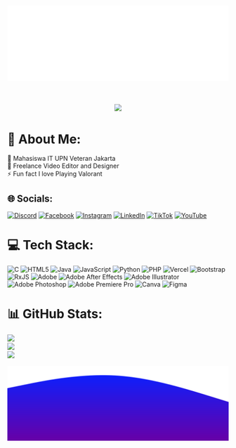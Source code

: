 <img src="https://github.com/jefthah/jefthah/blob/main/wave%20(1).svg" alt="Hero image">
<h1 align="center">
    <img src="https://readme-typing-svg.herokuapp.com/?font=Righteous&size=35&center=true&vCenter=true&width=500&height=70&duration=4000&lines=Hello!+👋;+I'm+Jefta+Supraja!;" />
</h1>

# 💫 About Me:
🔭 Mahasiswa IT UPN Veteran Jakarta<br>👯 Freelance Video Editor and Designer<br>⚡ Fun fact I love Playing Valorant


## 🌐 Socials:
[![Discord](https://img.shields.io/badge/Discord-%237289DA.svg?logo=discord&logoColor=white)](https://discord.gg/psycho1708) [![Facebook](https://img.shields.io/badge/Facebook-%231877F2.svg?logo=Facebook&logoColor=white)](https://www.facebook.com/jefta.supraja/) [![Instagram](https://img.shields.io/badge/Instagram-%23E4405F.svg?logo=Instagram&logoColor=white)](https://instagram.com/jefta_supraja) [![LinkedIn](https://img.shields.io/badge/LinkedIn-%230077B5.svg?logo=linkedin&logoColor=white)](https://www.linkedin.com/in/jefta-supraja-925805286/) [![TikTok](https://img.shields.io/badge/TikTok-%23000000.svg?logo=TikTok&logoColor=white)](https://tiktok.com/@stuckrank) [![YouTube](https://img.shields.io/badge/YouTube-%23FF0000.svg?logo=YouTube&logoColor=white)](https://www.youtube.com/channel/UCWHhy4qEvsbNCRaI3fVwmtA) 

# 💻 Tech Stack:
![C](https://img.shields.io/badge/c-%2300599C.svg?style=for-the-badge&logo=c&logoColor=white) ![HTML5](https://img.shields.io/badge/html5-%23E34F26.svg?style=for-the-badge&logo=html5&logoColor=white) ![Java](https://img.shields.io/badge/java-%23ED8B00.svg?style=for-the-badge&logo=openjdk&logoColor=white) ![JavaScript](https://img.shields.io/badge/javascript-%23323330.svg?style=for-the-badge&logo=javascript&logoColor=%23F7DF1E) ![Python](https://img.shields.io/badge/python-3670A0?style=for-the-badge&logo=python&logoColor=ffdd54) ![PHP](https://img.shields.io/badge/php-%23777BB4.svg?style=for-the-badge&logo=php&logoColor=white) ![Vercel](https://img.shields.io/badge/vercel-%23000000.svg?style=for-the-badge&logo=vercel&logoColor=white) ![Bootstrap](https://img.shields.io/badge/bootstrap-%238511FA.svg?style=for-the-badge&logo=bootstrap&logoColor=white) ![RxJS](https://img.shields.io/badge/rxjs-%23B7178C.svg?style=for-the-badge&logo=reactivex&logoColor=white) ![Adobe](https://img.shields.io/badge/adobe-%23FF0000.svg?style=for-the-badge&logo=adobe&logoColor=white) ![Adobe After Effects](https://img.shields.io/badge/Adobe%20After%20Effects-9999FF.svg?style=for-the-badge&logo=Adobe%20After%20Effects&logoColor=white) ![Adobe Illustrator](https://img.shields.io/badge/adobe%20illustrator-%23FF9A00.svg?style=for-the-badge&logo=adobe%20illustrator&logoColor=white) ![Adobe Photoshop](https://img.shields.io/badge/adobe%20photoshop-%2331A8FF.svg?style=for-the-badge&logo=adobe%20photoshop&logoColor=white) ![Adobe Premiere Pro](https://img.shields.io/badge/Adobe%20Premiere%20Pro-9999FF.svg?style=for-the-badge&logo=Adobe%20Premiere%20Pro&logoColor=white) ![Canva](https://img.shields.io/badge/Canva-%2300C4CC.svg?style=for-the-badge&logo=Canva&logoColor=white) ![Figma](https://img.shields.io/badge/figma-%23F24E1E.svg?style=for-the-badge&logo=figma&logoColor=white)
# 📊 GitHub Stats:
![](https://github-readme-stats.vercel.app/api?username=jefthah&theme=dark&hide_border=false&include_all_commits=false&count_private=false)<br/>
![](https://github-readme-streak-stats.herokuapp.com/?user=jefthah&theme=dark&hide_border=false)<br/>
![](https://github-readme-stats.vercel.app/api/top-langs/?username=jefthah&theme=dark&hide_border=false&include_all_commits=false&count_private=false&layout=compact)

<img src="https://github.com/jefthah/jefthah/blob/main/wave.svg" alt="Hero image">



